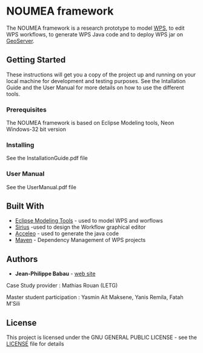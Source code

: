 # NOUMEA framework

The NOUMEA framework is a research prototype to model [WPS](http://www.opengeospatial.org/standards/wps), to edit WPS workflows, to generate WPS Java code and to deploy WPS jar on [GeoServer](http://geoserver.org/).

## Getting Started

These instructions will get you a copy of the project up and running on your local machine for development and testing purposes. See the Intallation Guide and the User Manual for more details on how to use the different tools.

### Prerequisites

The NOUMEA framework is based on Eclipse Modeling tools, Neon Windows-32 bit version

### Installing

See the InstallationGuide.pdf file 

### User Manual

See the UserManual.pdf file

## Built With

* [Eclipse Modeling Tools](https://www.eclipse.org/downloads/packages/eclipse-modeling-tools/neon3) - used to model WPS and worflows
* [Sirius](https://www.eclipse.org/sirius/) -used to design the Workflow graphical editor
* [Acceleo](https://www.eclipse.org/acceleo/) - used to generate the java code
* [Maven](https://maven.apache.org/) - Dependency Management of WPS projects


## Authors

* **Jean-Philippe Babau** - [web site](http://lab-sticc.univ-brest.fr/~babau/)

Case Study provider : Mathias Rouan (LETG)

Master student participation : Yasmin Ait Maksene, Yanis Remila, Fatah M'Sili

## License

This project is licensed under the GNU GENERAL PUBLIC LICENSE - see the [LICENSE](LICENSE) file for details
